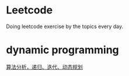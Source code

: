 ﻿# Leetcode

Doing leetcode exercise by the topics every day.


# dynamic programming

[算法分析，递归、迭代、动态规划](http://localhost:4000/2018/12/04/%E6%95%B0%E6%8D%AE%E7%BB%93%E6%9E%84%E4%B8%8E%E7%AE%97%E6%B3%951-%E7%AE%97%E6%B3%95%E5%88%86%E6%9E%90/)


